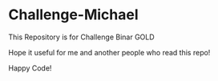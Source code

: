 # Challenge-Michael

This Repository is for Challenge Binar GOLD

Hope it useful for me and another people who read this repo!

Happy Code!
